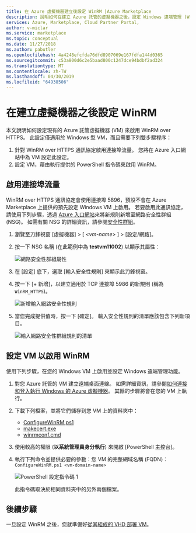 ```yaml
---
title: 在 Azure 虛擬機器建立後設定 WinRM |Azure Marketplace
description: 說明如何在建立 Azure 託管的虛擬機器之後，設定 Windows 遠端管理 (WinRM)。
services: Azure, Marketplace, Cloud Partner Portal,
author: v-miclar
ms.service: marketplace
ms.topic: conceptual
ms.date: 11/27/2018
ms.author: pabutler
ms.openlocfilehash: 4a4248efcfda76dfd8907069e167fdfa144d0365
ms.sourcegitcommit: c53a800d6c2e5baad800c1247dce94bdbf2ad324
ms.translationtype: MT
ms.contentlocale: zh-TW
ms.lasthandoff: 04/30/2019
ms.locfileid: "64938506"
---
```

# <a name="configure-winrm-after-virtual-machine-creation"></a>在建立虛擬機器之後設定 WinRM

本文說明如何設定現有的 Azure 託管虛擬機器 (VM) 來啟用 WinRM over HTTPS。  此設定僅適用於 Windows 型 VM，而且需要下列雙步驟程序：

1. 針對 WinRM over HTTPS 通訊協定啟用連接埠流量。  您將在 Azure 入口網站中為 VM 設定此設定。
2. 設定 VM，藉由執行提供的 PowerShell 指令碼來啟用 WinRM。


## <a name="enabling-port-traffic"></a>啟用連接埠流量

WinRM over HTTPS 通訊協定會使用連接埠 5896，預設不會在 Azure Marketplace 上提供的預先設定 Windows VM 上啟用。 若要啟用此通訊協定，請使用下列步驟，透過 [Azure 入口網站](https://portal.azure.com)來將新規則新增至網路安全性群組 (NSG)。  如需有關 NSG 的詳細資訊，請參閱[安全性群組](https://docs.microsoft.com/azure/virtual-network/security-overview)。

1.  瀏覽至刀鋒視窗 [虛擬機器] > [  <*vm-name*>  ] > [設定/網路]。
2.  按一下 NSG 名稱 (在此範例中為 **testvm11002**) 以顯示其屬性：

    ![網路安全性群組屬性](./media/nsg-properties.png)
 
3. 在 [設定] 底下，選取 [輸入安全性規則] 來顯示此刀鋒視窗。
4. 按一下 [+ 新增]，以建立適用於 TCP 連接埠 5986 的新規則 (稱為 `WinRM_HTTPS`)。

    ![新增輸入網路安全性規則](./media/nsg-new-rule.png)

5. 當您完成提供值時，按一下 [確定]。  輸入安全性規則的清單應該包含下列新項目。

    ![輸入網路安全性群組規則的清單](./media/nsg-new-inbound-listing.png)


## <a name="configure-vm-to-enable-winrm"></a>設定 VM 以啟用 WinRM 

使用下列步驟，在您的 Windows VM 上啟用並設定 Windows 遠端管理功能。   

1. 對您 Azure 託管的 VM 建立遠端桌面連線。  如需詳細資訊，請參閱[如何連接和登入執行 Windows 的 Azure 虛擬機器](https://docs.microsoft.com/azure/virtual-machines/windows/connect-logon)。  其餘的步驟將會在您的 VM 上執行。
2. 下載下列檔案，並將它們儲存到您 VM 上的資料夾中：
    - [ConfigureWinRM.ps1](https://raw.githubusercontent.com/Azure/azure-quickstart-templates/master/201-vm-winrm-windows/ConfigureWinRM.ps1)
    - [makecert.exe](https://raw.githubusercontent.com/Azure/azure-quickstart-templates/master/201-vm-winrm-windows/makecert.exe)
    - [winrmconf.cmd](https://raw.githubusercontent.com/Azure/azure-quickstart-templates/master/201-vm-winrm-windows/winrmconf.cmd)
3. 使用較高的權限 (**以系統管理員身分執行**) 來開啟 [PowerShell 主控台]。 
4. 執行下列命令並提供必要的參數：您 VM 的完整網域名稱 (FQDN)： <br/>
   `ConfigureWinRM.ps1 <vm-domain-name>`

    ![PowerShell 設定指令碼 1](./media/powershell-file1.png)

    此指令碼取決於相同資料夾中的另外兩個檔案。


## <a name="next-steps"></a>後續步驟

一旦設定 WinRM 之後，您就準備好[從其組成的 VHD 部署 VM](./cpp-deploy-vm-vhd.md)。
